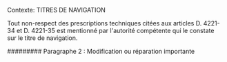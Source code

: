 Contexte: TITRES DE NAVIGATION

Tout non-respect des prescriptions techniques citées aux articles D. 4221-34 et D. 4221-35 est mentionné par l'autorité compétente qui le constate sur le titre de navigation.

######### Paragraphe 2 : Modification ou réparation importante